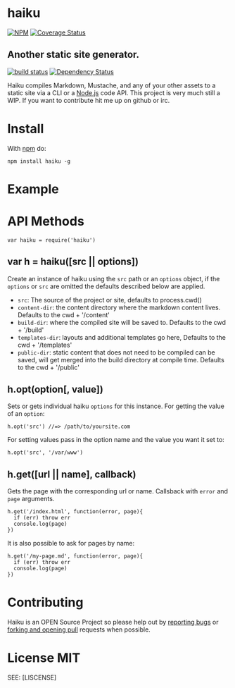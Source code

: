 
# haiku

[![NPM](https://nodei.co/npm/haiku.png)](https://nodei.co/npm/haiku/)
[![Coverage Status](https://coveralls.io/repos/jxson/haiku/badge.png?branch=v1.0)](https://coveralls.io/r/jxson/haiku?branch=v1.0)

## Another static site generator.

[![build status](https://secure.travis-ci.org/jxson/haiku.png)](http://travis-ci.org/jxson/haiku)
[![Dependency Status](https://david-dm.org/jxson/haiku.png)](https://david-dm.org/jxson/haiku)

Haiku compiles Markdown, Mustache, and any of your other assets to a static site via a CLI or a [Node.js][node] code API. This project is very much still a WIP. If you want to contribute hit me up on github or irc.

# Install

With [npm][npm] do:

    npm install haiku -g

# Example

# API Methods

    var haiku = require('haiku')

## var h = haiku([src || options])

Create an instance of haiku using the `src` path or an `options` object, if the `options` or `src` are omitted the defaults described below are applied.

* `src`: The source of the project or site, defaults to process.cwd()
* `content-dir`: the content directory where the markdown content lives. Defaults to the cwd + '/content'
* `build-dir`: where the compiled site will be saved to. Defaults to the cwd + '/build'
* `templates-dir`: layouts and additional templates go here, Defaults to the cwd + '/templates'
* `public-dir`: static content that does not need to be compiled can be saved, will get merged into the build directory at compile time. Defaults to the cwd + '/public'

## h.opt(option[, value])

Sets or gets individual haiku `options` for this instance. For getting the value of an `option`:

    h.opt('src') //=> /path/to/yoursite.com

For setting values pass in the option name and the value you want it set to:

    h.opt('src', '/var/www')

## h.get([url || name], callback)

Gets the page with the corresponding url or name. Callsback with `error` and `page` arguments.

    h.get('/index.html', function(error, page){
      if (err) throw err
      console.log(page)
    })

It is also possible to ask for pages by name:

    h.get('/my-page.md', function(error, page){
      if (err) throw err
      console.log(page)
    })

# Contributing

Haiku is an OPEN Source Project so please help out by [reporting bugs](http://github.com/jxson/haiku/issues) or [forking and opening pull](https://github.com/jxson/haiku) requests when possible.

# License MIT

SEE: [LISCENSE]

[npm]: https://npmjs.org
[node]: https://nodejs.org
